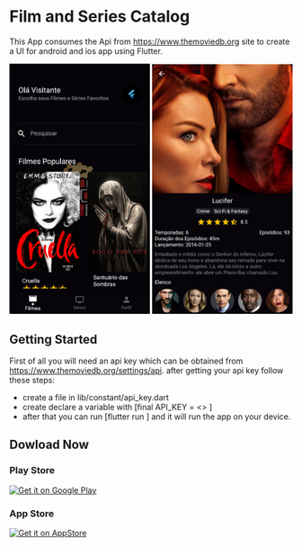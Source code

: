 # Film and Series Catalog

This App consumes the Api from https://www.themoviedb.org site to create a UI for android and ios app using Flutter.

<p align="center">
  <img src="https://github.com/felnanuke2/movie_catalog/raw/master/image-1.png" width="250"/>
  <img src="https://github.com/felnanuke2/movie_catalog/raw/master/image-2.png" width="250"/>
 
</p>

## Getting Started
First of all you will need an api key which can be obtained from https://www.themoviedb.org/settings/api.
after getting your api key follow these steps:
- create a file in lib/constant/api_key.dart
- create declare a variable with [final API_KEY = <<your api key here>> ]
- after that you can run [flutter run ] and it will run the app on your device.

## Dowload Now

### Play Store
<a href='https://play.google.com/store/apps/details?id=br.tec.appdelivery.movie_catalog&hl=pt_BR&gl=US'><img alt='Get it on Google Play' src='https://play.google.com/intl/en_us/badges/images/generic/en_badge_web_generic.png' width="170"/></a>

### App Store
<a href='https://apps.apple.com/us/app/cat%C3%A1logo-de-s%C3%A9ries-e-filmes/id1570664151'><img alt='Get it on AppStore' src='https://devimages-cdn.apple.com/app-store/marketing/guidelines/images/badge-download-on-the-app-store.svg' width="140"/></a>

